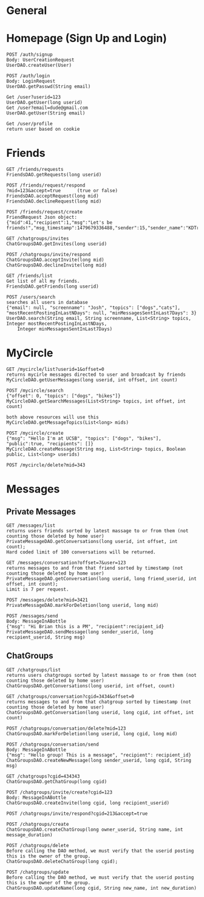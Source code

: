 # General


# Homepage (Sign Up and Login)

    POST /auth/signup
    Body: UserCreationRequest
    UserDAO.createUser(User)
    
    POST /auth/login
    Body: LoginRequest
    UserDAO.getPasswd(String email)
    
    Get /user?userid=123
    UserDAO.getUser(long userid)
    Get /user?email=dude@gmail.com
    UserDAO.getUser(String email)
    
    Get /user/profile
    return user based on cookie

# Friends

    GET /friends/requests
    FriendsDAO.getRequests(long userid)
    
    POST /friends/request/respond
    ?mid=123&accept=true      (true or false)
    FriendsDAO.acceptRequest(long mid)
    FriendsDAO.declineRequest(long mid)
    
    POST /friends/request/create
    FriendRequest Json object:
    {"mid":41,"recipient":1,"msg":"Let's be friends!","msg_timestamp":1479679336488,"sender":15,"sender_name":"KDTrey5"}
    
    GET /chatgroups/invites
    ChatGroupsDAO.getInvites(long userid)
    
    POST /chatgroups/invite/respond
    ChatGroupsDAO.acceptInvite(long mid)
    ChatGroupsDAO.declineInvite(long mid)
    
    GET /friends/list
    Get list of all my friends.
    FriendsDAO.getFriends(long userid)
    
    POST /users/search
    searches all users in database
    {"email": null, "screenname": "Josh", "topics": ["dogs","cats"], "mostRecentPostingInLastNDays": null, "minMessagesSentInLast7Days": 3}
    UserDAO.search(String email, String screenname, List<String> topics, Integer mostRecentPostingInLastNDays, 
        Integer minMessagesSentInLast7Days) 

# MyCircle 

    GET /mycircle/list?userid=1&offset=0
    returns mycirle messages directed to user and broadcast by friends
    MyCircleDAO.getUserMessages(long userid, int offset, int count)
    
    POST /mycircle/search
    {"offset": 0, "topics": ["dogs", "bikes"]}
    MyCircleDAO.getSearchMessages(List<String> topics, int offset, int count)
    
    both above resources will use this
    MyCircleDAO.getMessageTopics(List<long> mids)
    
    POST /mycircle/create
    {"msg": "Hello I'm at UCSB", "topics": ["dogs", "bikes"], "public":true, "recipients": []}
    MyCircleDAO.createMessage(String msg, List<String> topics, Boolean public, List<long> userids)
    
    POST /mycircle/delete?mid=343

# Messages

## Private Messages
    
    GET /messages/list
    returns users friends sorted by latest massage to or from them (not counting those deleted by home user)
    PrivateMessageDAO.getConversations(long userid, int offset, int count);
    Hard coded limit of 100 conversations will be returned.
    
    GET /messages/conversation?offset=7&user=123
    returns messages to and from that friend sorted by timestamp (not counting those deleted by home user)
    PrivateMessageDAO.getConversation(long userid, long friend_userid, int offset, int count);
    Limit is 7 per request.
    
    POST /messages/delete?mid=3421
    PrivateMessageDAO.markForDeletion(long userid, long mid)
    
    POST /messages/send
    Body: MessageInABottle
    {"msg": "Hi Brian this is a PM", "recipient":recipient_id}
    PrivateMessageDAO.sendMessage(long sender_userid, long recipient_userid, String msg)
    
## ChatGroups
    
    GET /chatgroups/list
    returns users chatgroups sorted by latest massage to or from them (not counting those deleted by home user)
    ChatGroupsDAO.getConversations(long userid, int offset, count)
    
    GET /chatgroups/conversation?cgid=3434&offset=0
    returns messages to and from that chatgroup sorted by timestamp (not counting those deleted by home user)
    ChatGroupsDAO.getConversation(long userid, long cgid, int offset, int count)
    
    POST /chatgroups/conversation/delete?mid=123
    ChatGroupsDAO.markForDeletion(long userid, long cgid, long mid)
    
    POST /chatgroups/conversation/send
    Body: MessageInABottle
    {"msg": "Hello group! This is a message", "recipient": recipient_id}
    ChatGroupsDAO.createNewMessage(long sender_userid, long cgid, String msg)
    
    GET /chatgroups?cgid=434343
    ChatGroupsDAO.getChatGroup(long cgid)
    
    POST /chatgroups/invite/create?cgid=123
    Body: MessageInABottle
    ChatGroupsDAO.createInvite(long cgid, long recipient_userid)

    POST /chatgroups/invite/respond?cgid=213&accept=true

    POST /chatgroups/create
    ChatGroupsDAO.createChatGroup(long owner_userid, String name, int message_duration)
    
    POST /chatgroups/delete
    Before calling the DAO method, we must verify that the userid posting this is the owner of the group.
    ChatGroupsDAO.deleteChatGroup(long cgid);
    
    POST /chatgroups/update
    Before calling the DAO method, we must verify that the userid posting this is the owner of the group.
    ChatGroupsDAO.updateName(long cgid, String new_name, int new_duration)


